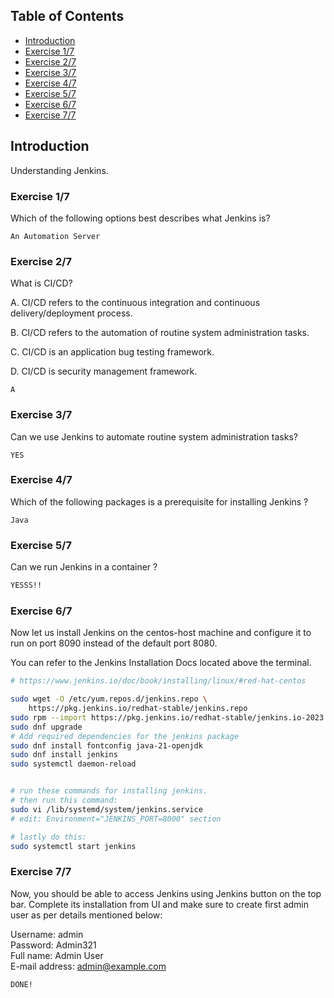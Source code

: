 ## Table of Contents

- [Introduction](#introduction)
- [Exercise 1/7](#exercise-17)
- [Exercise 2/7](#exercise-27)
- [Exercise 3/7](#exercise-37)
- [Exercise 4/7](#exercise-47)
- [Exercise 5/7](#exercise-57)
- [Exercise 6/7](#exercise-67)
- [Exercise 7/7](#exercise-77)

##  Introduction

Understanding Jenkins.

### Exercise 1/7
Which of the following options best describes what Jenkins is?
```
An Automation Server
```
### Exercise 2/7
What is CI/CD?

A. CI/CD refers to the continuous integration and continuous delivery/deployment process.

B. CI/CD refers to the automation of routine system administration tasks.

C. CI/CD is an application bug testing framework.

D. CI/CD is security management framework.
```
A
```
### Exercise 3/7
Can we use Jenkins to automate routine system administration tasks?
```
YES
```
### Exercise 4/7
Which of the following packages is a prerequisite for installing Jenkins ?
```
Java
```
### Exercise 5/7
Can we run Jenkins in a container ?
```bash
YESSS!!
```
### Exercise 6/7
Now let us install Jenkins on the centos-host machine and configure it to run on port 8090 instead of the default port 8080.


You can refer to the Jenkins Installation Docs located above the terminal.
```bash
# https://www.jenkins.io/doc/book/installing/linux/#red-hat-centos

sudo wget -O /etc/yum.repos.d/jenkins.repo \
    https://pkg.jenkins.io/redhat-stable/jenkins.repo
sudo rpm --import https://pkg.jenkins.io/redhat-stable/jenkins.io-2023.key
sudo dnf upgrade
# Add required dependencies for the jenkins package
sudo dnf install fontconfig java-21-openjdk
sudo dnf install jenkins
sudo systemctl daemon-reload


# run these commands for installing jenkins.
# then run this command:
sudo vi /lib/systemd/system/jenkins.service 
# edit: Environment="JENKINS_PORT=8000" section

# lastly do this:
sudo systemctl start jenkins
```
### Exercise 7/7
Now, you should be able to access Jenkins using Jenkins button on the top bar. Complete its installation from UI and make sure to create first admin user as per details mentioned below:

Username: admin  
Password: Admin321  
Full name: Admin User  
E-mail address: admin@example.com  
```bash
DONE!
```